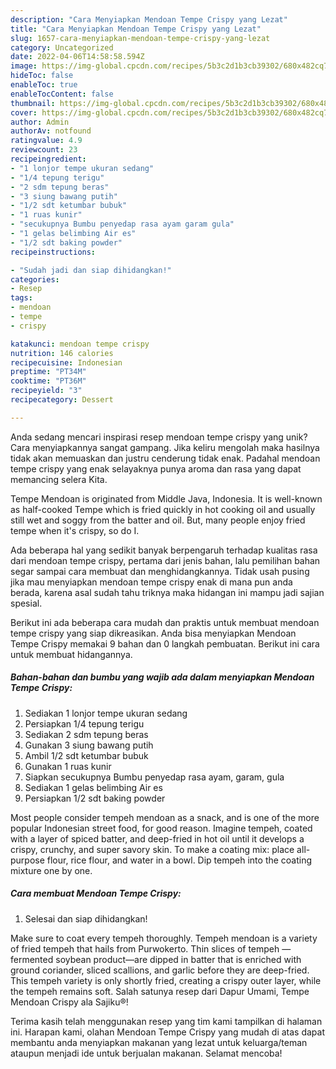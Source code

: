 ```yaml
---
description: "Cara Menyiapkan Mendoan Tempe Crispy yang Lezat"
title: "Cara Menyiapkan Mendoan Tempe Crispy yang Lezat"
slug: 1657-cara-menyiapkan-mendoan-tempe-crispy-yang-lezat
category: Uncategorized
date: 2022-04-06T14:58:58.594Z
image: https://img-global.cpcdn.com/recipes/5b3c2d1b3cb39302/680x482cq70/mendoan-tempe-crispy-foto-resep-utama.jpg
hideToc: false
enableToc: true
enableTocContent: false
thumbnail: https://img-global.cpcdn.com/recipes/5b3c2d1b3cb39302/680x482cq70/mendoan-tempe-crispy-foto-resep-utama.jpg
cover: https://img-global.cpcdn.com/recipes/5b3c2d1b3cb39302/680x482cq70/mendoan-tempe-crispy-foto-resep-utama.jpg
author: Admin
authorAv: notfound
ratingvalue: 4.9
reviewcount: 23
recipeingredient:
- "1 lonjor tempe ukuran sedang"
- "1/4 tepung terigu"
- "2 sdm tepung beras"
- "3 siung bawang putih"
- "1/2 sdt ketumbar bubuk"
- "1 ruas kunir"
- "secukupnya Bumbu penyedap rasa ayam garam gula"
- "1 gelas belimbing Air es"
- "1/2 sdt baking powder"
recipeinstructions:

- "Sudah jadi dan siap dihidangkan!"
categories:
- Resep
tags:
- mendoan
- tempe
- crispy

katakunci: mendoan tempe crispy 
nutrition: 146 calories
recipecuisine: Indonesian
preptime: "PT34M"
cooktime: "PT36M"
recipeyield: "3"
recipecategory: Dessert

---
```





Anda sedang mencari inspirasi resep mendoan tempe crispy yang unik? Cara menyiapkannya sangat gampang. Jika keliru mengolah maka hasilnya tidak akan memuaskan dan justru cenderung tidak enak. Padahal mendoan tempe crispy yang enak selayaknya punya aroma dan rasa yang dapat memancing selera Kita.





Tempe Mendoan is originated from Middle Java, Indonesia. It is well-known as half-cooked Tempe which is fried quickly in hot cooking oil and usually still wet and soggy from the batter and oil. But, many people enjoy fried tempe when it&#39;s crispy, so do I.

Ada beberapa hal yang sedikit banyak berpengaruh terhadap kualitas rasa dari mendoan tempe crispy, pertama dari jenis bahan, lalu pemilihan bahan segar sampai cara membuat dan menghidangkannya. Tidak usah pusing jika mau menyiapkan mendoan tempe crispy enak di mana pun anda berada, karena asal sudah tahu triknya maka hidangan ini mampu jadi sajian spesial.






Berikut ini ada beberapa cara mudah dan praktis untuk membuat mendoan tempe crispy yang siap dikreasikan. Anda bisa menyiapkan Mendoan Tempe Crispy memakai 9 bahan dan 0 langkah pembuatan. Berikut ini cara untuk membuat hidangannya.

<!--inarticleads1-->

##### Bahan-bahan dan bumbu yang wajib ada dalam menyiapkan Mendoan Tempe Crispy:

1. Sediakan 1 lonjor tempe ukuran sedang
1. Persiapkan 1/4 tepung terigu
1. Sediakan 2 sdm tepung beras
1. Gunakan 3 siung bawang putih
1. Ambil 1/2 sdt ketumbar bubuk
1. Gunakan 1 ruas kunir
1. Siapkan secukupnya Bumbu penyedap rasa ayam, garam, gula
1. Sediakan 1 gelas belimbing Air es
1. Persiapkan 1/2 sdt baking powder


Most people consider tempeh mendoan as a snack, and is one of the more popular Indonesian street food, for good reason. Imagine tempeh, coated with a layer of spiced batter, and deep-fried in hot oil until it develops a crispy, crunchy, and super savory skin. To make a coating mix: place all-purpose flour, rice flour, and water in a bowl. Dip tempeh into the coating mixture one by one. 

<!--inarticleads2-->

##### Cara membuat Mendoan Tempe Crispy:


1. Selesai dan siap dihidangkan!

Make sure to coat every tempeh thoroughly. Tempeh mendoan is a variety of fried tempeh that hails from Purwokerto. Thin slices of tempeh —fermented soybean product—are dipped in batter that is enriched with ground coriander, sliced scallions, and garlic before they are deep-fried. This tempeh variety is only shortly fried, creating a crispy outer layer, while the tempeh remains soft. Salah satunya resep dari Dapur Umami, Tempe Mendoan Crispy ala Sajiku®! 

Terima kasih telah menggunakan resep yang tim kami tampilkan di halaman ini. Harapan kami, olahan Mendoan Tempe Crispy yang mudah di atas dapat membantu anda menyiapkan makanan yang lezat untuk keluarga/teman ataupun menjadi ide untuk berjualan makanan. Selamat mencoba!
